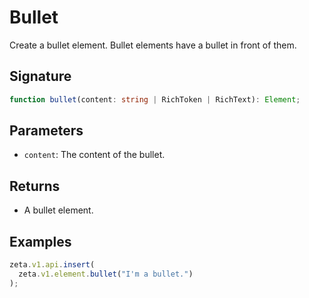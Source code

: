 # Bullet

Create a bullet element. Bullet elements have a bullet in front of them.

## Signature

```TypeScript
function bullet(content: string | RichToken | RichText): Element;
```

## Parameters

- `content`: The content of the bullet.

## Returns

- A bullet element.

## Examples

```TypeScript
zeta.v1.api.insert(
  zeta.v1.element.bullet("I'm a bullet.")
);
```
